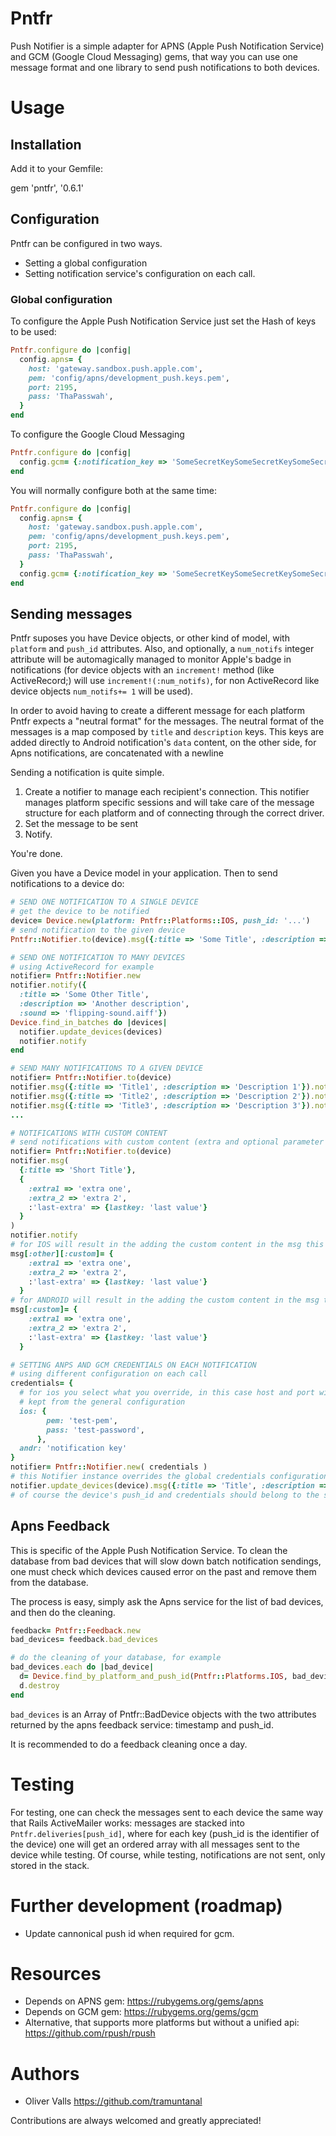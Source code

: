# Pntfr
Push Notifier is a simple adapter for APNS (Apple Push Notification Service) and GCM (Google Cloud Messaging) gems, that way you can use one message format and one library to send push notifications to both devices.

# Usage
## Installation
Add it to your Gemfile:

gem 'pntfr', '0.6.1'

## Configuration
Pntfr can be configured in two ways.
- Setting a global configuration
- Setting notification service's configuration on each call.

### Global configuration
To configure the Apple Push Notification Service just set the Hash of keys to be used:
```ruby
Pntfr.configure do |config|
  config.apns= {
    host: 'gateway.sandbox.push.apple.com',
    pem: 'config/apns/development_push.keys.pem',
    port: 2195,
    pass: 'ThaPasswah',
  }
end
```
To configure the Google Cloud Messaging
```ruby
Pntfr.configure do |config|
  config.gcm= {:notification_key => 'SomeSecretKeySomeSecretKeySomeSecretKey'}
end
```
You will normally configure both at the same time:
```ruby
Pntfr.configure do |config|
  config.apns= {
    host: 'gateway.sandbox.push.apple.com',
    pem: 'config/apns/development_push.keys.pem',
    port: 2195,
    pass: 'ThaPasswah',
  }
  config.gcm= {:notification_key => 'SomeSecretKeySomeSecretKeySomeSecretKey'}
end
```

## Sending messages
Pntfr suposes you have Device objects, or other kind of model, with `platform` and `push_id` attributes.
Also, and optionally, a `num_notifs` integer attribute will be automagically managed to 
monitor Apple's badge in notifications (for device objects with an `increment!` method
(like ActiveRecord;) will use `increment!(:num_notifs)`, for non ActiveRecord like
device objects `num_notifs+= 1` will be used).

In order to avoid having to create a different message for each platform Pntfr
expects a "neutral format" for the messages. The neutral format of the messages
is a map composed by `title` and `description` keys.
This keys are added directly to Android notification's `data` content, on the
other side, for Apns notifications, are concatenated with a newline

Sending a notification is quite simple.

1. Create a notifier to manage each recipient's connection. This notifier
manages platform specific sessions and will take care of the message structure
for each platform and of connecting through the correct driver.
1. Set the message to be sent
1. Notify.

You're done.

Given you have a Device model in your application. Then to send notifications to a device do:
```ruby
# SEND ONE NOTIFICATION TO A SINGLE DEVICE
# get the device to be notified
device= Device.new(platform: Pntfr::Platforms::IOS, push_id: '...')
# send notification to the given device
Pntfr::Notifier.to(device).msg({:title => 'Some Title', :description => 'A description'}).notify

# SEND ONE NOTIFICATION TO MANY DEVICES
# using ActiveRecord for example
notifier= Pntfr::Notifier.new
notifier.notify({
  :title => 'Some Other Title',
  :description => 'Another description',
  :sound => 'flipping-sound.aiff'})
Device.find_in_batches do |devices|
  notifier.update_devices(devices)
  notifier.notify
end

# SEND MANY NOTIFICATIONS TO A GIVEN DEVICE
notifier= Pntfr::Notifier.to(device)
notifier.msg({:title => 'Title1', :description => 'Description 1'}).notify
notifier.msg({:title => 'Title2', :description => 'Description 2'}).notify
notifier.msg({:title => 'Title3', :description => 'Description 3'}).notify
...

# NOTIFICATIONS WITH CUSTOM CONTENT
# send notifications with custom content (extra and optional parameter to #msg)
notifier= Pntfr::Notifier.to(device)
notifier.msg(
  {:title => 'Short Title'},
  {
    :extra1 => 'extra one',
    :extra_2 => 'extra 2',
    :'last-extra' => {lastkey: 'last value'}
  }
)
notifier.notify
# for IOS will result in the adding the custom content in the msg this way:
msg[:other][:custom]= {
    :extra1 => 'extra one',
    :extra_2 => 'extra 2',
    :'last-extra' => {lastkey: 'last value'}
  }
# for ANDROID will result in the adding the custom content in the msg this way:
msg[:custom]= {
    :extra1 => 'extra one',
    :extra_2 => 'extra 2',
    :'last-extra' => {lastkey: 'last value'}
  }

# SETTING ANPS AND GCM CREDENTIALS ON EACH NOTIFICATION
# using different configuration on each call
credentials= {
  # for ios you select what you override, in this case host and port will be
  # kept from the general configuration
  ios: {
        pem: 'test-pem',
        pass: 'test-password',
      },
  andr: 'notification key'
}
notifier= Pntfr::Notifier.new( credentials )
# this Notifier instance overrides the global credentials configuration (if any)
notifier.update_devices(device).msg({:title => 'Title', :description => 'Description'}).notify
# of course the device's push_id and credentials should belong to the same application.
```
## Apns Feedback
This is specific of the Apple Push Notification Service.
To clean the database from bad devices that will slow down batch notification sendings,
one must check which devices caused error on the past and remove them from the database.

The process is easy, simply ask the Apns service for the list of bad devices,
and then do the cleaning.

```ruby
feedback= Pntfr::Feedback.new
bad_devices= feedback.bad_devices

# do the cleaning of your database, for example
bad_devices.each do |bad_device|
  d= Device.find_by_platform_and_push_id(Pntfr::Platforms.IOS, bad_device.push_id)
  d.destroy
end
```

`bad_devices` is an Array of Pntfr::BadDevice objects with the two attributes returned
by the apns feedback service: timestamp and push_id.

It is recommended to do a feedback cleaning once a day.

# Testing
For testing, one can check the messages sent to each device the same way
that Rails ActiveMailer works: messages are stacked into `Pntfr.deliveries[push_id]`,
where for each key (push_id is the identifier of the device) one will get an ordered array 
with all messages sent to the device while testing. Of course, while testing,
notifications are not sent, only stored in the stack.

# Further development (roadmap)
- Update cannonical push id when required for gcm.

# Resources
- Depends on APNS gem: https://rubygems.org/gems/apns
- Depends on GCM gem: https://rubygems.org/gems/gcm
- Alternative, that supports more platforms but without a unified api: https://github.com/rpush/rpush

# Authors

- Oliver Valls <https://github.com/tramuntanal>

Contributions are always welcomed and greatly appreciated!
